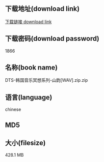 ## 下载地址(download link)
[下载链接 download link](https://tutu365.netlify.app/?s=DTS-%E9%9F%A9%E5%9B%BD%E9%9F%B3%E4%B9%90%E5%86%A5%E6%83%B3%E7%B3%BB%E5%88%97-%E5%B1%B1%E9%9F%B5%5BWAV%5D.zip)

## 下载密码(download password)
1866

## 名称(book name)
DTS-韩国音乐冥想系列-山韵[WAV].zip.zip

## 语言(language)
chinese

## MD5


## 大小(filesize)
428.1 MB
